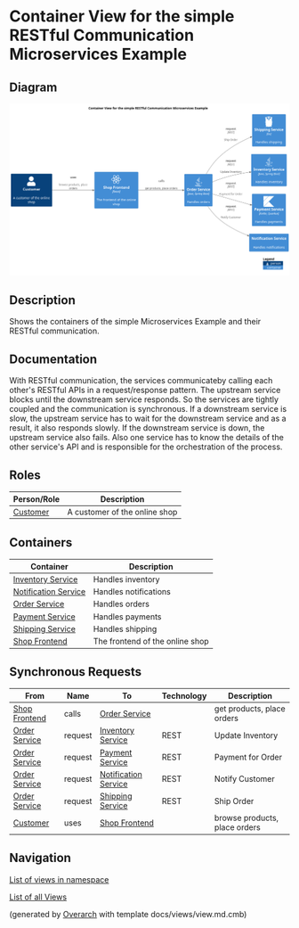 # Container View for the simple RESTful Communication Microservices Example

## Diagram
![Container View for the simple RESTful Communication Microservices Example](../../../../software-development/architecture/example/microservices/simple-restful-container-view.png)

## Description
Shows the containers of the simple Microservices Example and their RESTful communication.

## Documentation
With RESTful communication, the services communicateby calling each
         other's RESTful APIs in a request/response pattern.
         The upstream service blocks until the downstream service responds.
         So the services are tightly coupled and the communication is synchronous. 
         If a downstream service is slow, the upstream service has to wait for the
         downstream service and as a result, it also responds slowly.
         If the downstream service is down, the upstream service also fails.
         Also one service has to know the details of the other service's API
         and is responsible for the orchestration of the process.

## Roles
| Person/Role | Description |
|---|---|
| [Customer](../../../../software-development/architecture/example/microservices/customer.md)| A customer of the online shop |

## Containers
| Container | Description |
|---|---|
| [Inventory Service](../../../../software-development/architecture/example/microservices/inventory-service.md)| Handles inventory |
| [Notification Service](../../../../software-development/architecture/example/microservices/notification-service.md)| Handles notifications |
| [Order Service](../../../../software-development/architecture/example/microservices/order-service.md)| Handles orders |
| [Payment Service](../../../../software-development/architecture/example/microservices/payment-service.md)| Handles payments |
| [Shipping Service](../../../../software-development/architecture/example/microservices/shipping-service.md)| Handles shipping |
| [Shop Frontend](../../../../software-development/architecture/example/microservices/shop-frontend.md)| The frontend of the online shop |

## Synchronous Requests
| From | Name | To | Technology | Description |
|---|---|---|---|---|
| [Shop Frontend](../../../../software-development/architecture/example/microservices/shop-frontend.md) | calls | [Order Service](../../../../software-development/architecture/example/microservices/order-service.md) |  | get products, place orders |
| [Order Service](../../../../software-development/architecture/example/microservices/order-service.md) | request | [Inventory Service](../../../../software-development/architecture/example/microservices/inventory-service.md) | REST | Update Inventory |
| [Order Service](../../../../software-development/architecture/example/microservices/order-service.md) | request | [Payment Service](../../../../software-development/architecture/example/microservices/payment-service.md) | REST | Payment for Order |
| [Order Service](../../../../software-development/architecture/example/microservices/order-service.md) | request | [Notification Service](../../../../software-development/architecture/example/microservices/notification-service.md) | REST | Notify Customer |
| [Order Service](../../../../software-development/architecture/example/microservices/order-service.md) | request | [Shipping Service](../../../../software-development/architecture/example/microservices/shipping-service.md) | REST | Ship Order |
| [Customer](../../../../software-development/architecture/example/microservices/customer.md) | uses | [Shop Frontend](../../../../software-development/architecture/example/microservices/shop-frontend.md) |  | browse products, place orders |

## Navigation
[List of views in namespace](./views-in-namespace.md)

[List of all Views](../../../../views.md)


(generated by [Overarch](https://github.com/soulspace-org/overarch) with template docs/views/view.md.cmb)


